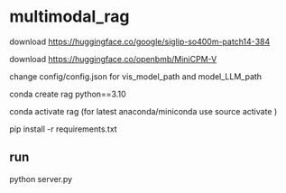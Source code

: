 # multimodal_rag
download https://huggingface.co/google/siglip-so400m-patch14-384

download https://huggingface.co/openbmb/MiniCPM-V

change config/config.json for vis_model_path and model_LLM_path

conda create rag python==3.10

conda activate rag  (for latest anaconda/miniconda use source activate )

pip install -r requirements.txt

## run
python server.py
